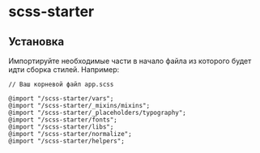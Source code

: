 # scss-starter

## Установка
Импортируйте необходимые части в начало файла из которого будет идти сборка стилей. Например: 
```
// Ваш корневой файл app.scss

@import "/scss-starter/vars";
@import "/scss-starter/_mixins/mixins";
@import "/scss-starter/_placeholders/typography";
@import "/scss-starter/fonts";
@import "/scss-starter/libs";
@import "/scss-starter/normalize";
@import "/scss-starter/helpers";
```
